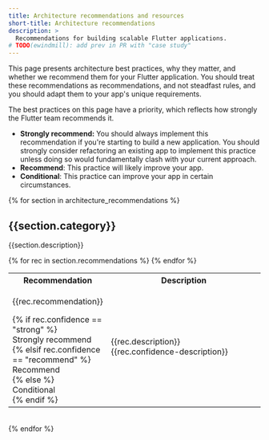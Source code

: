 ```yaml
---
title: Architecture recommendations and resources
short-title: Architecture recommendations
description: >
  Recommendations for building scalable Flutter applications.
# TODO(ewindmill): add prev in PR with "case study" 
---
```


This page presents architecture best practices, why they matter, 
and whether we recommend them for your Flutter application. 
You should treat these recommendations as recommendations, 
and not steadfast rules, and you should adapt them to your app's unique requirements.

The best practices on this page have a priority, 
which reflects how strongly the Flutter team recommends it.

* **Strongly recommend:** You should always implement this recommendation if
  you're starting to build a new application. You should strongly consider
  refactoring an existing app to implement this practice unless doing so would
  fundamentally clash with your current approach.
* **Recommend**: This practice will likely improve your app.
* **Conditional**: This practice can improve your app in certain circumstances.

{% for section in architecture_recommendations %}
    <h2>{{section.category}}</h2>
    <p>{{section.description}}</p>
    <table class="table table-striped" style="border-bottom:1px #DADCE0 solid">
        <tr class="tr-main-head">
          <th style="width: 30%">Recommendation</th>
          <th style="width: 70%">Description</th>
        </tr>
    {% for rec in section.recommendations %}
        <tr>
          <td>
            <p>{{rec.recommendation}}</p>
            {% if rec.confidence == "strong" %}
                <div class="rrec-pill success">Strongly recommend</div>
            {% elsif rec.confidence == "recommend" %}
                <div class="rrec-pill info">Recommend</div>
            {% else %}
                <div class="rrec-pill">Conditional</div>
            {% endif %}
          </td>
          <td>
            {{rec.description}}
            <br>
            {{rec.confidence-description}}</td>
        </tr> 
        {% endfor %}
    </table>
    <br>
{% endfor %}

[Separation-of-concerns]: https://en.wikipedia.org/wiki/Separation_of_concerns
[architecture case study]: /app-architecture/guide
[our ChangeNotifier recommendation]: https://docs.flutter.dev/get-started/fwe/state-management
[other popular options]: https://docs.flutter.dev/data-and-backend/state-mgmt/options
[freezed]: https://pub.dev/packages/freezed
[built_value]: https://pub.dev/packages/built_value
[Flutter Navigator API]: https://docs.flutter.dev/ui/navigation
[pub.dev]: https://pub.dev
